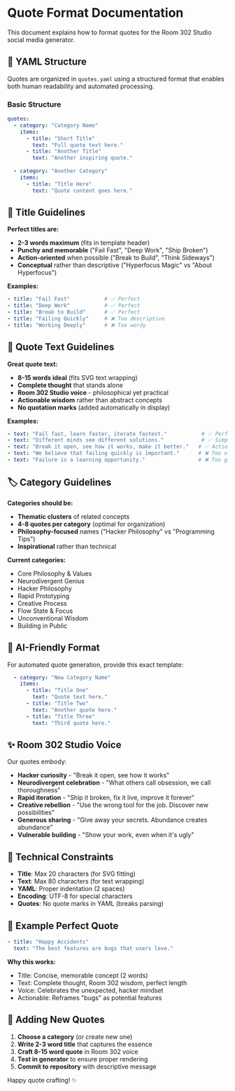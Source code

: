 # Quote Format Documentation

This document explains how to format quotes for the Room 302 Studio social media generator.

## 📝 YAML Structure

Quotes are organized in `quotes.yaml` using a structured format that enables both human readability and automated processing.

### Basic Structure

```yaml
quotes:
  - category: "Category Name"
    items:
      - title: "Short Title"
        text: "Full quote text here."
      - title: "Another Title"
        text: "Another inspiring quote."
        
  - category: "Another Category"
    items:
      - title: "Title Here"
        text: "Quote content goes here."
```

## 🎯 Title Guidelines

**Perfect titles are:**
- **2-3 words maximum** (fits in template header)
- **Punchy and memorable** ("Fail Fast", "Deep Work", "Ship Broken")
- **Action-oriented** when possible ("Break to Build", "Think Sideways")
- **Conceptual** rather than descriptive ("Hyperfocus Magic" vs "About Hyperfocus")

**Examples:**
```yaml
- title: "Fail Fast"           # ✅ Perfect
- title: "Deep Work"           # ✅ Perfect  
- title: "Break to Build"      # ✅ Perfect
- title: "Failing Quickly"     # ❌ Too descriptive
- title: "Working Deeply"      # ❌ Too wordy
```

## 💬 Quote Text Guidelines

**Great quote text:**
- **8-15 words ideal** (fits SVG text wrapping)
- **Complete thought** that stands alone
- **Room 302 Studio voice** - philosophical yet practical
- **Actionable wisdom** rather than abstract concepts
- **No quotation marks** (added automatically in display)

**Examples:**
```yaml
- text: "Fail fast, learn faster, iterate fastest."           # ✅ Perfect rhythm
- text: "Different minds see different solutions."            # ✅ Simple wisdom
- text: "Break it open, see how it works, make it better."   # ✅ Action sequence
- text: "We believe that failing quickly is important."      # ❌ Too verbose
- text: "Failure is a learning opportunity."                 # ❌ Too generic
```

## 🏷️ Category Guidelines

**Categories should be:**
- **Thematic clusters** of related concepts
- **4-8 quotes per category** (optimal for organization)
- **Philosophy-focused** names ("Hacker Philosophy" vs "Programming Tips")
- **Inspirational** rather than technical

**Current categories:**
- Core Philosophy & Values
- Neurodivergent Genius
- Hacker Philosophy  
- Rapid Prototyping
- Creative Process
- Flow State & Focus
- Unconventional Wisdom
- Building in Public

## 🤖 AI-Friendly Format

For automated quote generation, provide this exact template:

```yaml
  - category: "New Category Name"
    items:
      - title: "Title One"
        text: "Quote text here."
      - title: "Title Two" 
        text: "Another quote here."
      - title: "Title Three"
        text: "Third quote here."
```

## ✨ Room 302 Studio Voice

Our quotes embody:
- **Hacker curiosity** - "Break it open, see how it works"
- **Neurodivergent celebration** - "What others call obsession, we call thoroughness"
- **Rapid iteration** - "Ship it broken, fix it live, improve it forever"
- **Creative rebellion** - "Use the wrong tool for the job. Discover new possibilities"
- **Generous sharing** - "Give away your secrets. Abundance creates abundance"
- **Vulnerable building** - "Show your work, even when it's ugly"

## 📐 Technical Constraints

- **Title**: Max 20 characters (for SVG fitting)
- **Text**: Max 80 characters (for text wrapping)
- **YAML**: Proper indentation (2 spaces)
- **Encoding**: UTF-8 for special characters
- **Quotes**: No quote marks in YAML (breaks parsing)

## 🎨 Example Perfect Quote

```yaml
- title: "Happy Accidents"
  text: "The best features are bugs that users love."
```

**Why this works:**
- Title: Concise, memorable concept (2 words)
- Text: Complete thought, Room 302 wisdom, perfect length
- Voice: Celebrates the unexpected, hacker mindset
- Actionable: Reframes "bugs" as potential features

## 🚀 Adding New Quotes

1. **Choose a category** (or create new one)
2. **Write 2-3 word title** that captures the essence
3. **Craft 8-15 word quote** in Room 302 voice
4. **Test in generator** to ensure proper rendering
5. **Commit to repository** with descriptive message

Happy quote crafting! ✨